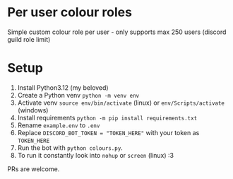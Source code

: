 # Per user colour roles
Simple custom colour role per user - only supports max 250 users (discord guild role limit)

# Setup
1. Install Python3.12 (my beloved)
2. Create a Python venv `python -m venv env`
3. Activate venv `source env/bin/activate` (linux) or `env/Scripts/activate` (windows)
4. Install requirements `python -m pip install requirements.txt`
5. Rename `example.env` to `.env`
6. Replace `DISCORD_BOT_TOKEN = "TOKEN_HERE"` with your token as `TOKEN_HERE`
7. Run the bot with `python colours.py`.
8. To run it constantly look into `nohup` or `screen` (linux) :3

PRs are welcome.
